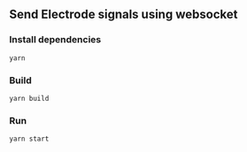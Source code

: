 ## Send Electrode signals using websocket

### Install dependencies
``yarn``

### Build
``yarn build``

### Run
``yarn start``